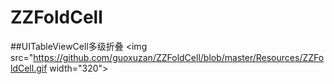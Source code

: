 # ZZFoldCell
##UITableViewCell多级折叠
<img src="https://github.com/guoxuzan/ZZFoldCell/blob/master/Resources/ZZFoldCell.gif width="320">
